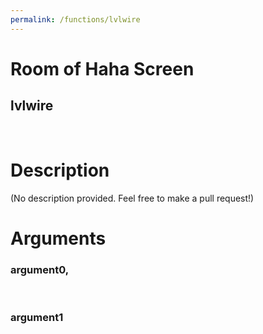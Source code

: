```yaml
---
permalink: /functions/lvlwire
---
```

# Room of Haha Screen  
## lvlwire  
&nbsp;  
# Description  
(No description provided. Feel free to make a pull request!) 
&nbsp;  
# Arguments
### argument0, 

&nbsp;  
### argument1

&nbsp;  


